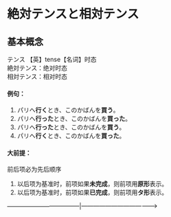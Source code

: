 # 絶対テンスと相対テンス 

## 基本概念
テンス 【英】tense【名词】时态   
絶対テンス：绝对时态  
相対テンス：相对时态

#### 例句：
1. パリへ**行く**とき、このかばんを**買う**。
2. パリへ**行った**とき、このかばんを**買った**。
3. パリへ**行った**とき、このかばんを**買う**。
4. パリへ**行く**とき、このかばんを**買った**。

#### 大前提：
前后项必为先后顺序
1. 以后项为基准时，前项如果**未完成**，则前项用**原形**表示。
2. 以后项为基准时，前项如果**已完成**，则前项用**タ形**表示。

————————————|—————————————>  

